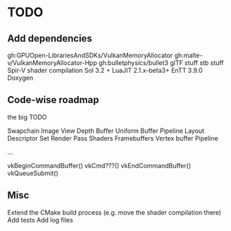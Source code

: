 # TODO

## Add dependencies

gh:GPUOpen-LibrariesAndSDKs/VulkanMemoryAllocator
gh:malte-v/VulkanMemoryAllocator-Hpp
gh:bulletphysics/bullet3
glTF stuff
stb stuff
Spir-V shader compilation
Sol 3.2 + LuaJIT 2.1.x-beta3+
EnTT 3.9.0
Doxygen

## Code-wise roadmap

the big TODO

Swapchain
Image View
Depth Buffer
Uniform Buffer
Pipeline Layout
Descriptor Set
Render Pass
Shaders
Framebuffers
Vertex buffer
Pipeline

...

vkBeginCommandBuffer()
vkCmd???()
vkEndCommandBuffer()
vkQueueSubmit()

## Misc

Extend the CMake build process (e.g. move the shader compilation there)
Add tests
Add log files
